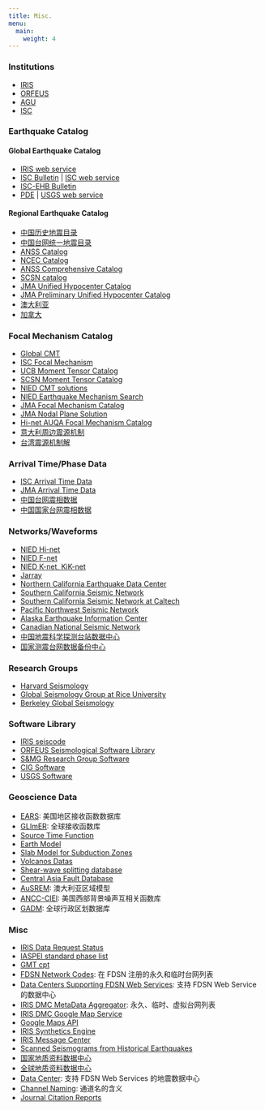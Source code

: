 ```yaml
---
title: Misc.
menu: 
  main:
    weight: 4
---
```


### Institutions

- [IRIS](http://www.iris.edu/hq/ "Incorporated Research Institutions for Seismology")
- [ORFEUS](http://www.orfeus-eu.org/index.html "Observatories and Research Facilities for European Seismology")
- [AGU](http://sites.agu.org/ "American Geophysical Union")
- [ISC](http://www.isc.ac.uk/ "International Seismological Centre")

### Earthquake Catalog

#### Global Earthquake Catalog

- [IRIS web service](http://service.iris.edu/fdsnws/event/1/)
- [ISC Bulletin](http://www.isc.ac.uk/iscbulletin/search/catalogue/) |
  [ISC web service](http://www.isc.ac.uk/fdsnws/event/1/)
- [ISC-EHB Bulletin](http://www.isc.ac.uk/ehbbulletin/)
- [PDE](http://earthquake.usgs.gov/data/pde.php) |
  [USGS web service](http://earthquake.usgs.gov/fdsnws/event/1/)

#### Regional Earthquake Catalog

- [中国历史地震目录](http://data.earthquake.cn/data/data/history_query.jsp)
- [中国台网统一地震目录](http://data.earthquake.cn/data/datashare_tyml_query.jsp)
- [ANSS Catalog](http://www.ncedc.org/anss/)
- [NCEC Catalog](http://www.ncedc.org/ncedc/catalogs.html)
- [ANSS Comprehensive Catalog](http://earthquake.usgs.gov/earthquakes/search/)
- [SCSN catalog](http://service.scedc.caltech.edu/eq-catalogs/date_mag_loc.php)
- [JMA Unified Hypocenter Catalog](http://www.data.jma.go.jp/svd/eqev/data/bulletin/hypo_e.html)
- [JMA Preliminary Unified Hypocenter Catalog](https://hinetwww11.bosai.go.jp/auth/JMA/jmalist.php)
- [澳大利亚](http://www.ga.gov.au/earthquakes/searchQuake.do)
- [加拿大](http://www.earthquakescanada.nrcan.gc.ca/stndon/NEDB-BNDS/bull-en.php)

### Focal Mechanism Catalog

- [Global CMT](http://www.globalcmt.org/)
- [ISC Focal Mechanism](http://www.isc.ac.uk/iscbulletin/search/fmechanisms/)
- [UCB Moment Tensor Catalog](http://www.ncedc.org/ncedc/mt.html "University of California Berkeley Moment Tensor Catalog")
- [SCSN Moment Tensor Catalog](http://service.scedc.caltech.edu/eq-catalogs/CMTsearch.php)
- [NIED CMT solutions](http://www.fnet.bosai.go.jp/event/joho.php?LANG=en)
- [NIED Earthquake Mechanism Search](http://www.fnet.bosai.go.jp/event/search.php?LANG=en)
- [JMA Focal Mechanism Catalog](http://www.data.jma.go.jp/svd/eqev/data/bulletin/cmt_e.html)
- [JMA Nodal Plane Solution](http://www.data.jma.go.jp/svd/eqev/data/bulletin/mech_e.html)
- [Hi-net AUQA Focal Mechanism Catalog](http://www.hinet.bosai.go.jp/AQUA/aqua_catalogue.php?LANG=en)
- [意大利周边震源机制](http://cnt.rm.ingv.it/en/tdmt)
- [台湾震源机制解](http://tecws.earth.sinica.edu.tw/BATS/cmtbyform.php)

### Arrival Time/Phase Data

- [ISC Arrival Time Data](http://www.isc.ac.uk/iscbulletin/search/arrivals/)
- [JMA Arrival Time Data](http://www.data.jma.go.jp/svd/eqev/data/bulletin/deck_e.html)
- [中国台网震相数据](http://data.earthquake.cn/data/datashare_weekphase_query.jsp)
- [中国国家台网震相数据](http://data.earthquake.cn/data/csn24_phase_p001_new.jsp)

### Networks/Waveforms

- [NIED Hi-net](http://www.hinet.bosai.go.jp/)
- [NIED F-net](http://www.fnet.bosai.go.jp/)
- [NIED K-net, KiK-net](http://www.kyoshin.bosai.go.jp/)
- [Jarray](http://jarray.eri.u-tokyo.ac.jp/)
- [Northern California Earthquake Data Center](http://www.ncedc.org/)
- [Southern California Seismic Network](http://www.scsn.org)
- [Southern California Seismic Network at Caltech](http://scedc.caltech.edu/)
- [Pacific Northwest Seismic Network](http://pnsn.org/)
- [Alaska Earthquake Information Center](http://www.aeic.alaska.edu/)
- [Canadian National Seismic Network](http://www.earthquakescanada.nrcan.gc.ca/stndon/CNSN-RNSC/index-eng.php)
- [中国地震科学探测台站数据中心](http://www.chinarraydmc.org/)
- [国家测震台网数据备份中心](http://www.seisdmc.ac.cn/)

### Research Groups

- [Harvard Seismology](http://seismology.harvard.edu/)
- [Global Seismology Group at Rice University](http://www.gseis.rice.edu/)
- [Berkeley Global Seismology](http://seismo.berkeley.edu/wiki_br/Main_Page)

### Software Library

- [IRIS seiscode](https://seiscode.iris.washington.edu/)
- [ORFEUS Seismological Software Library](http://www.orfeus-eu.org/software.html)
- [S&MG Research Group Software](http://rses.anu.edu.au/seismology/index.php?p=software)
- [CIG Software](https://geodynamics.org/cig/software/)
- [USGS Software](http://earthquake.usgs.gov/research/software/)

### Geoscience Data

- [EARS](http://ds.iris.edu/ds/products/ears/): 美国地区接收函数数据库
- [GLImER](http://stephanerondenay.com/glimermap/): 全球接收函数库
- [Source Time Function](http://ds.iris.edu/spud/sourcetimefunction)
- [Earth Model](http://ds.iris.edu/ds/products/emc/)
- [Slab Model for Subduction Zones](http://earthquake.usgs.gov/data/slab/)
- [Volcanos Datas](https://www.ngdc.noaa.gov/hazard/volcano.shtml)
- [Shear-wave splitting database](http://splitting.gm.univ-montp2.fr/DB/index.html)
- [Central Asia Fault Database](http://www.geo.uni-tuebingen.de/projekte/openfaults/)
- [AuSREM](http://rses.anu.edu.au/seismology/AuSREM/index.php): 澳大利亚区域模型
- [ANCC-CIEI](http://ds.iris.edu/ds/products/ancc-ciei/): 美国西部背景噪声互相关函数库
- [GADM](https://gadm.org): 全球行政区划数据库

### Misc

- [IRIS Data Request Status](http://www.iris.edu/ds/nodes/dmc/data/request-status/)
- [IASPEI standard phase list](http://www.isc.ac.uk/standards/phases/)
- [GMT cpt](http://soliton.vm.bytemark.co.uk/pub/cpt-city/)
- [FDSN Network Codes](http://www.fdsn.org/networks/): 在 FDSN 注册的永久和临时台网列表
- [Data Centers Supporting FDSN Web Services](http://www.fdsn.org/webservices/datacenters/): 支持 FDSN Web Service 的数据中心
- [IRIS DMC MetaData Aggregator](http://ds.iris.edu/mda/): 永久、临时、虚拟台网列表
- [IRIS DMC Google Map Service](http://ds.iris.edu/gmap/)
- [Google Maps API](https://developers.google.com/maps/get-started/)
- [IRIS Synthetics Engine](http://service.iris.edu/irisws/syngine/1/)
- [IRIS Message Center](http://ds.iris.edu/message-center/)
- [Scanned Seismograms from Historical Earthquakes](http://ds.iris.edu/seismo/)
- [国家地质资料数据中心](http://www.ngac.org.cn/Distribute/List)
- [全球地质资料数据中心](http://portal.onegeology.org/OnegeologyGlobal/)
- [Data Center](http://www.fdsn.org/webservices/datacenters/): 支持 FDSN Web Services 的地震数据中心
- [Channel Naming](http://ds.iris.edu/ds/nodes/dmc/tools/data_channels/): 通道名的含义
- [Journal Citation Reports](https://jcr.incites.thomsonreuters.com/)
